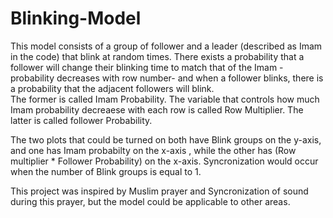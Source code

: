 # Blinking-Model
This model consists of a group of follower and a leader (described as Imam in the code) that blink at random times. 
There exists a probability that a follower will change their blinking time to match that of the Imam - probability decreases with row number- 
and when a follower blinks, there is a probability that the adjacent followers will blink.  
The former is called Imam Probability. The variable that controls how much Imam probability decreaese with each row is called Row Multiplier.
The latter is called follower Probability.

The two plots that could be turned on both have Blink groups on the y-axis, and one has Imam probabilty on the x-axis , while the other 
has (Row multiplier * Follower Probability) on the x-axis. Syncronization would occur when the number of Blink groups is equal to 1. 

This project was inspired by Muslim prayer and Syncronization of sound during this prayer, but the model could be applicable to other areas.



